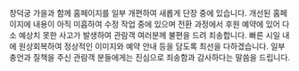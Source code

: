 창덕궁 가을과 함께 홈페이지를 일부 개편하여 새롭게 단장 중에 있습니다.
개선된 홈페이지에 내용이 아직 미흡하여 수정 작업 중에 있으며 전환 과정에서 후원 예약에 있어 다소 예상치 못한 사고가 발생하여 관람객 여러분께 불편을 드려 죄송합니다. 빠른 시일 내에 원상회복하여 정상적인 이미지와 예약 안내 등을 담도록 최선을 다하겠습니다.
일부 충언과 질책을 주신 관람객 분들에게는 진심으로 죄송함과 감사하다는 말씀을 드립니다.